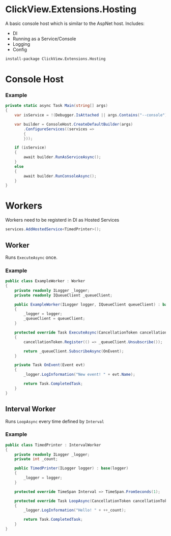 # ClickView.Extensions.Hosting

A basic console host which is similar to the AspNet host. Includes:
- DI
- Running as a Service/Console
- Logging
- Config

```cmd
install-package ClickView.Extensions.Hosting
```

# Console Host

### Example

```cs
private static async Task Main(string[] args)
{
    var isService = !(Debugger.IsAttached || args.Contains("--console"));

    var builder = ConsoleHost.CreateDefaultBuilder(args)
        .ConfigureServices((services =>
        {
        }));

    if (isService)
    {
        await builder.RunAsServiceAsync();
    }
    else
    {
        await builder.RunConsoleAsync();
    }
}
```


# Workers

Workers need to be registerd in DI as Hosted Services

```cs
services.AddHostedService<TimedPrinter>();
```

## Worker

Runs `ExecuteAsync` once.

### Example
```cs
public class ExampleWorker : Worker
{
    private readonly ILogger _logger;
    private readonly IQueueClient _queueClient;

    public ExampleWorker(ILogger logger, IQueueClient queueClient) : base(logger)
    {
        _logger = logger;
        _queueClient = queueClient;
    }

    protected override Task ExecuteAsync(CancellationToken cancellationToken)
    {
        cancellationToken.Register(() => _queueClient.Unsubscribe());

        return _queueClient.SubscribeAsync(OnEvent);
    }

    private Task OnEvent(Event evt)
    {
        _logger.LogInformation("New event! " + evt.Name);

        return Task.CompletedTask;
    }
}
```

## Interval Worker

Runs `LoopAsync` every time defined by `Interval`

### Example

```cs
public class TimedPrinter : IntervalWorker
{
    private readonly ILogger _logger;
    private int _count;

    public TimedPrinter(ILogger logger) : base(logger)
    {
        _logger = logger;
    }

    protected override TimeSpan Interval => TimeSpan.FromSeconds(1);

    protected override Task LoopAsync(CancellationToken cancellationToken)
    {
        _logger.LogInformation("Hello! " + ++_count);

        return Task.CompletedTask;
    }
}
```
